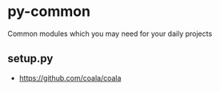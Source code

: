 py-common
=========

Common modules which you may need for your daily projects


setup.py
--------

* https://github.com/coala/coala
